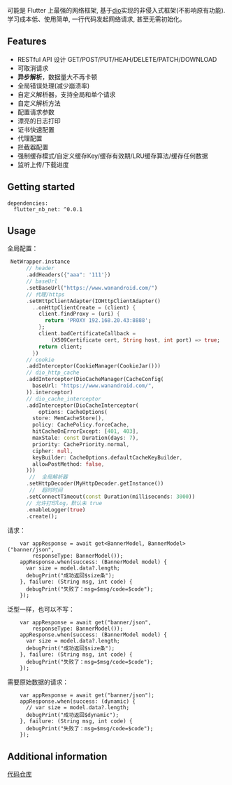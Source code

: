 <!--
This README describes the package. If you publish this package to pub.dev,
this README's contents appear on the landing page for your package.

For information about how to write a good package README, see the guide for
[writing package pages](https://dart.dev/guides/libraries/writing-package-pages).

For general information about developing packages, see the Dart guide for
[creating packages](https://dart.dev/guides/libraries/create-library-packages)
and the Flutter guide for
[developing packages and plugins](https://flutter.dev/developing-packages).
-->

可能是 Flutter 上最强的网络框架, 基于[dio](https://pub.dev/packages/dio)实现的非侵入式框架(不影响原有功能). 学习成本低、使用简单, 一行代码发起网络请求, 甚至无需初始化。
## Features

- RESTful API 设计
  GET/POST/PUT/HEAH/DELETE/PATCH/DOWNLOAD
- 可取消请求
- **异步解析**，数据量大不再卡顿
- 全局错误处理(减少崩溃率)
- 自定义解析器，支持全局和单个请求
- 自定义解析方法
- 配置请求参数
- 漂亮的日志打印
- 证书快速配置
- 代理配置
- 拦截器配置
- 强制缓存模式/自定义缓存Key/缓存有效期/LRU缓存算法/缓存任何数据
- 监听上传/下载进度

## 
## Getting started

```
dependencies:
  flutter_nb_net: ^0.0.1
```

## Usage
全局配置：
```dart
 NetWrapper.instance
      // header
      .addHeaders({"aaa": '111'})
      // baseUrl
      .setBaseUrl("https://www.wanandroid.com/")
      // 代理/https
      .setHttpClientAdapter(IOHttpClientAdapter()
        ..onHttpClientCreate = (client) {
          client.findProxy = (uri) {
            return 'PROXY 192.168.20.43:8888';
          };
          client.badCertificateCallback =
              (X509Certificate cert, String host, int port) => true;
          return client;
        })
      // cookie
      .addInterceptor(CookieManager(CookieJar()))
      // dio_http_cache
      .addInterceptor(DioCacheManager(CacheConfig(
        baseUrl: "https://www.wanandroid.com/",
      )).interceptor)
      // dio_cache_interceptor
      .addInterceptor(DioCacheInterceptor(
          options: CacheOptions(
        store: MemCacheStore(),
        policy: CachePolicy.forceCache,
        hitCacheOnErrorExcept: [401, 403],
        maxStale: const Duration(days: 7),
        priority: CachePriority.normal,
        cipher: null,
        keyBuilder: CacheOptions.defaultCacheKeyBuilder,
        allowPostMethod: false,
      )))
       //  全局解析器
      .setHttpDecoder(MyHttpDecoder.getInstance())
       //  超时时间
      .setConnectTimeout(const Duration(milliseconds: 3000))
      // 允许打印log，默认未 true
      .enableLogger(true)
      .create();
```
请求：
```
    var appResponse = await get<BannerModel, BannerModel>("banner/json",
        responseType: BannerModel());
    appResponse.when(success: (BannerModel model) {
      var size = model.data?.length;
      debugPrint("成功返回$size条");
    }, failure: (String msg, int code) {
      debugPrint("失败了：msg=$msg/code=$code");
    });
```
泛型一样，也可以不写：
```
    var appResponse = await get("banner/json",
        responseType: BannerModel());
    appResponse.when(success: (BannerModel model) {
      var size = model.data?.length;
      debugPrint("成功返回$size条");
    }, failure: (String msg, int code) {
      debugPrint("失败了：msg=$msg/code=$code");
    });
```
需要原始数据的请求：
```
    var appResponse = await get("banner/json");
    appResponse.when(success: (dynamic) {
      // var size = model.data?.length;
      debugPrint("成功返回$dynamic");
    }, failure: (String msg, int code) {
      debugPrint("失败了：msg=$msg/code=$code");
    });
```
## Additional information

[代码仓库](https://github.com/yuexunshi/flutter_net)
